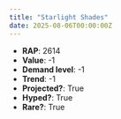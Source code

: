 ```yaml
---
title: "Starlight Shades"
date: 2025-08-06T00:00:00Z
---
```

- **RAP**: 2614
- **Value**: -1
- **Demand level**: -1
- **Trend**: -1
- **Projected?**: True
- **Hyped?**: True
- **Rare?**: True
